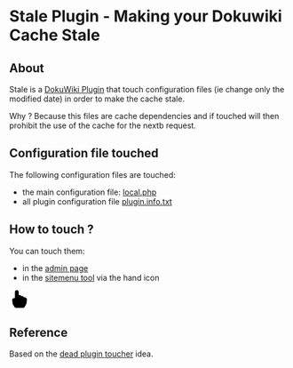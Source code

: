 # Stale Plugin - Making your Dokuwiki Cache Stale

## About

Stale is a [DokuWiki Plugin](https://www.dokuwiki.org/plugin:stale) that touch configuration files (ie change only the modified date)
in order to make the cache stale.

Why ? Because this files are cache dependencies and if touched will then prohibit the use of the cache for the nextb request.


## Configuration file touched

The following configuration files are touched:

  * the main configuration file: [local.php](https://www.dokuwiki.org/config)
  * all plugin configuration file [plugin.info.txt](https://www.dokuwiki.org/devel:plugin_info)

## How to touch ?

You can touch them:

  * in the [admin page](https://www.dokuwiki.org/admin_window)
  * in the [sitemenu tool](https://www.dokuwiki.org/devel:menus) via the hand icon

![Hand index icon](images/hand-index-fill.svg)

## Reference

Based on the [dead plugin toucher](https://github.com/anandr/dokuwiki-plugin-toucher/pull/2#issuecomment-809981442) idea.



